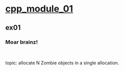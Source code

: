 # [cpp_module_01](../)

## ex01

### Moar brainz!
<br/>

topic: allocate N Zombie objects in a single allocation.